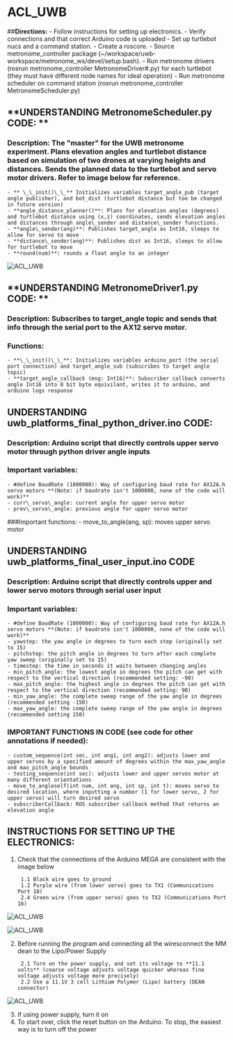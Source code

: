 # **ACL_UWB**
##**Directions:**
    - Follow instructions for setting up electronics.
    - Verify connections and that correct Arduino code is uploaded
    - Set up turtlebot nucs and a command station. 
    - Create a roscore.
    - Source metronome_controller package (~/workspace/uwb-workspace/metronome_ws/devel/setup.bash).
    - Run metronome drivers (rosrun metronome_controller MetronomeDriver#.py) for each turtlebot (they must have different node names for ideal operation) 
    - Run metronome scheduler on command station (rosrun metronome_controller MetronomeScheduler.py) 
 
## **UNDERSTANDING MetronomeScheduler.py CODE: **
### Description: The "master" for the UWB metronome experiment. Plans elevation angles and turtlebot distance based on simulation of two drones at varying heights and distances. Sends the planned data to the turtlebot and servo motor drivers. Refer to image below for reference.
    - ** \_\_init()\_\_** Initializes variables target_angle_pub (target angle publisher), and bot_dist (turtlebot distance but too be changed in future version)
    - **angle_distance_planner()**: Plans for elevation angles (degrees) and turtlebot distance using (x,z) coordinates, sends elevation angles and distances through angle\_sender and distance\_sender funsctions.
    - **angle\_sender(ang)**: Publishes target_angle as Int16, sleeps to allow for servo to move
    - **distance\_sender(ang)**: Publishes dist as Int16, sleeps to allow for turtlebot to move
    - **round(num)**: rounds a float angle to an integer
![ACL_UWB](https://github.com/fishberg/urop-metronome/blob/main/images/Metronome_Transformation_Diagram.png)

## **UNDERSTANDING MetronomeDriver1.py CODE: **
### Description: Subscribes to target_angle topic and sends that info through the serial port to the AX12 servo motor. 
### Functions:
    - **\_\_init()\_\_**: Initializes variables arduino_port (the serial port connection) and target_angle_sub (subscribes to target angle topic)
    - **target_angle_callback (msg: Int16)**: Subscriber callback converts angle Int16 into 8 bit byte equivilant, writes it to arduino, and arduino logs response


 ## **UNDERSTANDING uwb_platforms_final_python_driver.ino CODE:** 
 ### Description: Arduino script that directly controls upper servo motor through python driver angle inputs
 ### **Important variables**: 
    - #define BaudRate (1000000): Way of configuring baud rate for AX12A.h servo motors **(Note: if baudrate isn't 1000000, none of the code will work)** 
    - curr\_servo\_angle: current angle for upper servo motor
    - prev\_servo\_angle: previous angle for upper servo motor
 ###Important functions: 
    - move\_to\_angle(ang, sp): moves upper servo motor 

## **UNDERSTANDING uwb_platforms_final_user_input.ino CODE**
### Description: Arduino script that directly controls upper and lower servo motors through serial user input
### **Important variables**:
    - #define BaudRate (1000000): Way of configuring baud rate for AX12A.h servo motors **(Note: if baudrate isn't 1000000, none of the code will work)**
    - yawstep: the yaw angle in degrees to turn each step (originally set to 15) 
    - pitchstep: the pitch angle in degrees to turn after each complete yaw sweep (originally set to 15) 
    - timestep: the time in seconds it waits between changing angles 
    - min_pitch_angle: the lowest angle in degrees the pitch can get with respect to the vertical direction (recommended setting: -90) 
    - max_pitch_angle: the highest angle in degrees the pitch can get with respect to the vertical direction (recommended setting: 90) 
    - min_yaw_angle: the complete sweep range of the yaw angle in degrees (recommended setting -150)
    - max_yaw_angle: the complete sweep range of the yaw angle in degrees (recommended setting 150)
### **IMPORTANT FUNCTIONS IN CODE (see code for other annotations if needed):**
    - custom_sequence(int sec, int ang1, int ang2): adjusts lower and upper servos by a specified amount of degrees within the max_yaw_angle and max_pitch_angle bounds
    - testing_sequence(int sec): adjusts lower and upper servos motor at many different orientations 
    - move_to_angleself(int num, int ang, int sp, int t): moves servo to desired location, where inputting a number (1 for lower servo, 2 for upper servo) will turn desired servo
    - subscriberCallback: ROS subscriber callback method that returns an elevation angle

## **INSTRUCTIONS FOR SETTING UP THE ELECTRONICS:**
1. Check that the connections of the Arduino MEGA are consistent with the image below 

        1.1 Black wire goes to ground
        1.2 Purple wire (from lower servo) goes to TX1 (Communications Port 18) 
        2.4 Green wire (from upper servo) goes to TX2 (Communications Port 16)

![ACL_UWB](https://github.com/fishberg/urop-metronome/blob/main/images/Servo_Wiring_1.png)

![ACL_UWB](https://github.com/fishberg/urop-metronome/blob/main/images/Servo_Wiring_2.png)

2. Before running the program and connecting all the wiresconnect the MM dean to the Lipo/Power Supply 
        
        2.1 Turn on the power supply, and set its voltage to **11.1 volts** (coarse voltage adjusts voltage quicker whereas fine voltage adjusts voltage more precisely)
        2.2 Use a 11.1V 3 cell Lithium Polymer (Lipo) battery (DEAN connector)
![ACL_UWB](https://github.com/fishberg/urop-metronome/blob/main/images/Servo_Wiring_3.png)

3. If using power supply, turn it on
4. To start over, click the reset button on the Arduino. To stop, the easiest way is to turn off the power



